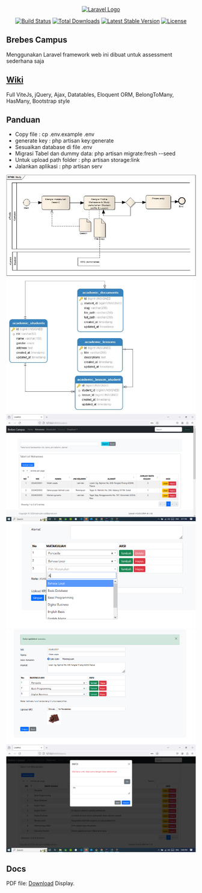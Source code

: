 <p align="center"><a href="https://laravel.com" target="_blank"><img src="https://raw.githubusercontent.com/laravel/art/master/logo-lockup/5%20SVG/2%20CMYK/1%20Full%20Color/laravel-logolockup-cmyk-red.svg" width="400" alt="Laravel Logo"></a></p>

<p align="center">
<a href="https://github.com/laravel/framework/actions"><img src="https://github.com/laravel/framework/workflows/tests/badge.svg" alt="Build Status"></a>
<a href="https://packagist.org/packages/laravel/framework"><img src="https://img.shields.io/packagist/dt/laravel/framework" alt="Total Downloads"></a>
<a href="https://packagist.org/packages/laravel/framework"><img src="https://img.shields.io/packagist/v/laravel/framework" alt="Latest Stable Version"></a>
<a href="https://packagist.org/packages/laravel/framework"><img src="https://img.shields.io/packagist/l/laravel/framework" alt="License"></a>
</p>

## Brebes Campus
Menggunakan Laravel framework web ini dibuat untuk assessment sederhana saja

## <a href="install/docs/Doc-Apps.pdf">Wiki<a/>
Full ViteJs, jQuery, Ajax, Datatables, Eloquent ORM, BelongToMany, HasMany, Bootstrap style 

## Panduan
- Copy file : cp .env.example .env
- generate key : php artisan key:generate
- Sesuaikan database di file .env
- Migrasi Tabel dan dummy data: php artisan migrate:fresh --seed
- Untuk upload path folder : php artisan storage:link 
- Jalankan aplikasi : php artisan serv

<p>
<img src="install/images/BPMN.jpg">
<img src="install/images/ERD.jpg">
<img src="install/images/list-student.png">
<img src="install/images/select2.png">
<img src="install/images/Form-edit.png">
<img src="install/images/Notif-duplcate.png">
</p>

## Docs
<p>PDF file: <a href="install/docs/Doc-Apps.pdf">Download</a> Display.</p>



